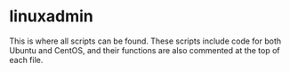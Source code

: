 # linuxadmin
This is where all scripts can be found. 
These scripts include code for both Ubuntu and CentOS, and their functions are also commented at the top of each file.
